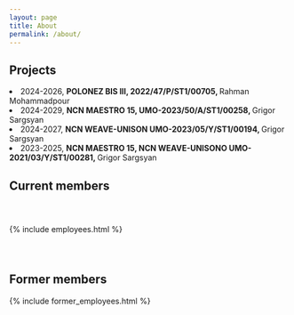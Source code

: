 ```yaml
---
layout: page
title: About
permalink: /about/
---
```


<h2>Projects</h2>
 <li>2024-2026, <strong>POLONEZ BIS III, 2022/47/P/ST1/00705, </strong>Rahman Mohammadpour</li>
 <li>2024-2029, <strong>NCN MAESTRO 15, UMO-2023/50/A/ST1/00258, </strong>Grigor Sargsyan</li>
 <li>2024-2027, <strong>NCN WEAVE-UNISON UMO-2023/05/Y/ST1/00194, </strong>Grigor Sargsyan</li>
  <li>2023-2025, <strong>NCN MAESTRO 15, NCN WEAVE-UNISONO UMO-2021/03/Y/ST1/00281, </strong>Grigor Sargsyan</li>


<h2>Current members</h2>
<div style="height: 40px;"></div>
{% include employees.html %} 
<div style="height: 40px;"></div>
<h2>Former members</h2>
{% include former_employees.html %}



